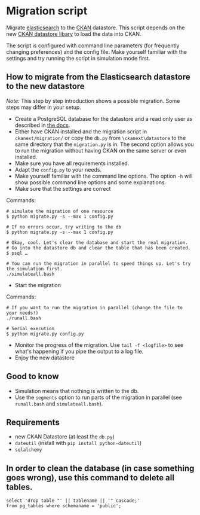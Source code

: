 # Migration script

Migrate [elasticsearch](http://www.elasticsearch.org) to the [CKAN](http://ckan.org/) datastore. This script depends on the new [CKAN datastore libary](https://github.com/okfn/ckan/tree/2733-feature-datastore) to load the data into CKAN. 

The script is configured with command line parameters (for frequently changing preferences) and the config file. Make yourself familiar with the settings and try running the script in simulation mode first. 

## How to migrate from the Elasticsearch datastore to the new datastore

_Note:_ This step by step introduction shows a possible migration. Some steps may differ in your setup.

* Create a PostgreSQL database for the datastore and a read only user as described in [the docs](http://docs.ckan.org/en/latest/datastore.html).
* Either have CKAN installed and the migration script in `ckanext/migration/` or copy the `db.py` from `\ckanext\datastore` to the same directory that the `migration.py` is in. The second option allows you to run the migration without having CKAN on the same server or even installed.
* Make sure you have all requirements installed.
* Adapt the `config.py` to your needs.
* Make yourself familiar with the command line options. The option `-h` will show possible command line options and some explanations. 
* Make sure that the settings are correct

Commands:

    # simulate the migration of one resource
    $ python migrate.py -s --max 1 config.py
    
    # If no errors occur, try writing to the db
    $ python migrate.py -s --max 1 config.py
    
    # Okay, cool. Let's clear the database and start the real migration. 
    # Go into the datastore db and clear the table that has been created.
    $ psql …
    
    # You can run the migration in parallel to speed things up. Let's try the simulation first.
    ./simulateall.bash
    
* Start the migration

Commands:

    # If you want to run the migration in parallel (change the file to your needs!)
    ./runall.bash
    
    # Serial execution
    $ python migrate.py config.py

* Monitor the progress of the migration. Use `tail -f <logfile>` to see what's happening if you pipe the output to a log file.
* Enjoy the new datastore

## Good to know

* Simulation means that nothing is written to the db.
* Use the `segments` option to run parts of the migration in parallel (see `runall.bash` and `simulateall.bash`).


## Requirements
* new CKAN Datastore (at least the `db.py`)
* `dateutil` (install with `pip install python-dateutil`)
* `sqlalchemy`

## In order to clean the database (in case something goes wrong), use this command to delete all tables.

    select 'drop table "' || tablename || '" cascade;' 
    from pg_tables where schemaname = 'public';